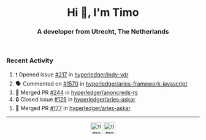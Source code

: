 <h1 align="center">Hi 👋, I'm Timo</h1>
<h3 align="center">A developer from Utrecht, The Netherlands</h3>
<br/>
<!-- https://github.com/rahuldkjain/github-profile-readme-generator --!>

<!--  <p align="left"><img src="https://github-readme-stats.vercel.app/api?username=timoglastra&show_icons=true&count_private=true&" alt="timoglastra" /></p> --!>

<!--
Github language stats
<p align="left"><img src="https://github-readme-stats.vercel.app/api/top-langs/?username=timoglastra&layout=compact" alt="timoglastra" /><p>
-->

<!-- Codestats language stats -->
<!-- <p align="left"><img src="https://codestats-readme.vercel.app/api/top-langs/?username=timoglastra&layout=compact&language_count=12" alt="timoglastra" /><p>    --!>
  
<h3>Recent Activity</h3>

<!--START_SECTION:activity-->
1. ❗ Opened issue [#217](https://github.com/hyperledger/indy-vdr/issues/217) in [hyperledger/indy-vdr](https://github.com/hyperledger/indy-vdr)
2. 🗣 Commented on [#1570](https://github.com/hyperledger/aries-framework-javascript/issues/1570#issuecomment-1720863347) in [hyperledger/aries-framework-javascript](https://github.com/hyperledger/aries-framework-javascript)
3. 🎉 Merged PR [#244](https://github.com/hyperledger/anoncreds-rs/pull/244) in [hyperledger/anoncreds-rs](https://github.com/hyperledger/anoncreds-rs)
4. 🔒 Closed issue [#129](https://github.com/hyperledger/aries-askar/issues/129) in [hyperledger/aries-askar](https://github.com/hyperledger/aries-askar)
5. 🎉 Merged PR [#177](https://github.com/hyperledger/aries-askar/pull/177) in [hyperledger/aries-askar](https://github.com/hyperledger/aries-askar)
<!--END_SECTION:activity-->

---

<p align="center">
<a href="https://twitter.com/timoglastra" target="blank"><img align="center" src="https://cdn.jsdelivr.net/npm/simple-icons@3.0.1/icons/twitter.svg" alt="timoglastra" height="30" width="30" /></a>
<a href="https://linkedin.com/in/timoglastra" target="blank"><img align="center" src="https://cdn.jsdelivr.net/npm/simple-icons@3.0.1/icons/linkedin.svg" alt="timoglastra" height="30" width="30" /></a>
</p>



